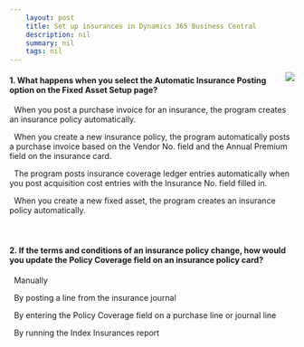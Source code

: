```yaml
---
    layout: post
    title: Set up insurances in Dynamics 365 Business Central  
    description: nil
    summary: nil
    tags: nil
---
```



 <a target="_blank" href="https://docs.microsoft.com/en-us/learn/modules/set-up-insurances/4-check/"><i class="fas fa-external-link-alt"></i> </a>
 <img align="right" src="https://docs.microsoft.com/en-us/learn/achievements/set-up-insurances.svg">
####  1. What happens when you select the Automatic Insurance Posting option on the Fixed Asset Setup page?


<i class='far fa-square'></i> &nbsp;&nbsp;When you post a purchase invoice for an insurance, the program creates an insurance policy automatically.

<i class='far fa-square'></i> &nbsp;&nbsp;When you create a new insurance policy, the program automatically posts a purchase invoice based on the Vendor No. field and the Annual Premium field on the insurance card.

<i class='fas fa-check-square' style='color: Dodgerblue;'></i> &nbsp;&nbsp;The program posts insurance coverage ledger entries automatically when you post acquisition cost entries with the Insurance No. field filled in.

<i class='far fa-square'></i> &nbsp;&nbsp;When you create a new fixed asset, the program creates an insurance policy automatically.
<br />
<br />
<br />

####  2. If the terms and conditions of an insurance policy change, how would you update the Policy Coverage field on an insurance policy card?


<i class='fas fa-check-square' style='color: Dodgerblue;'></i> &nbsp;&nbsp;Manually

<i class='far fa-square'></i> &nbsp;&nbsp;By posting a line from the insurance journal

<i class='far fa-square'></i> &nbsp;&nbsp;By entering the Policy Coverage field on a purchase line or journal line

<i class='far fa-square'></i> &nbsp;&nbsp;By running the Index Insurances report
<br />
<br />
<br />
